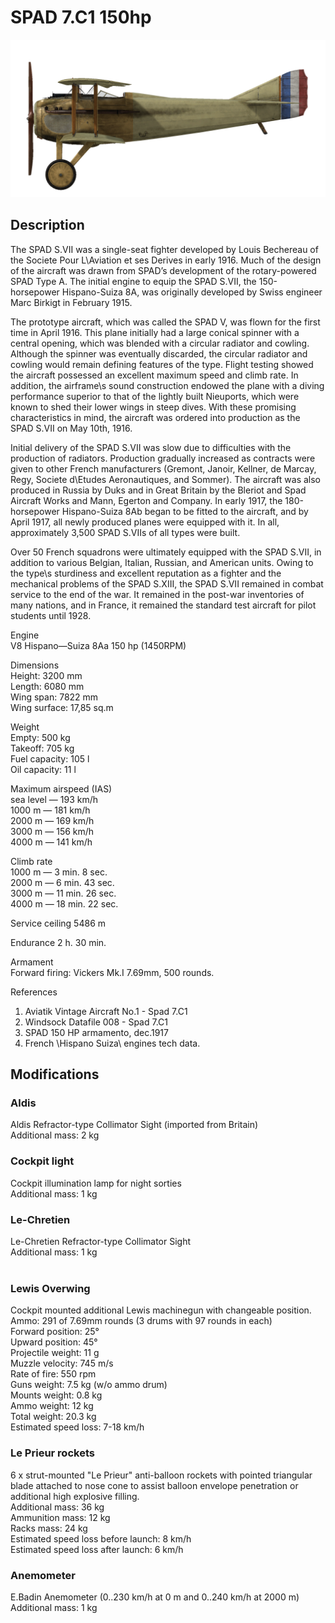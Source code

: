 # SPAD 7.C1 150hp  
  
![spad7early](../images/spad7early.png)  
  
## Description  
  
The SPAD S.VII was a single-seat fighter developed by Louis Bechereau of the Societe Pour L\Aviation et ses Derives in early 1916. Much of the design of the aircraft was drawn from SPAD’s development of the rotary-powered SPAD Type A. The initial engine to equip the SPAD S.VII, the 150-horsepower Hispano-Suiza 8A, was originally developed by Swiss engineer Marc Birkigt in February 1915.  
  
The prototype aircraft, which was called the SPAD V, was flown for the first time in April 1916. This plane initially had a large conical spinner with a central opening, which was blended with a circular radiator and cowling. Although the spinner was eventually discarded, the circular radiator and cowling would remain defining features of the type. Flight testing showed the aircraft possessed an excellent maximum speed and climb rate. In addition, the airframe\s sound construction endowed the plane with a diving performance superior to that of the lightly built Nieuports, which were known to shed their lower wings in steep dives. With these promising characteristics in mind, the aircraft was ordered into production as the SPAD S.VII on May 10th, 1916.  
  
Initial delivery of the SPAD S.VII was slow due to difficulties with the production of radiators. Production gradually increased as contracts were given to other French manufacturers (Gremont, Janoir, Kellner, de Marcay, Regy, Societe d\Etudes Aeronautiques, and Sommer). The aircraft was also produced in Russia by Duks and in Great Britain by the Bleriot and Spad Aircraft Works and Mann, Egerton and Company. In early 1917, the 180-horsepower Hispano-Suiza 8Ab began to be fitted to the aircraft, and by April 1917, all newly produced planes were equipped with it. In all, approximately 3,500 SPAD S.VIIs of all types were built.  
  
Over 50 French squadrons were ultimately equipped with the SPAD S.VII, in addition to various Belgian, Italian, Russian, and American units. Owing to the type\s sturdiness and excellent reputation as a fighter and the mechanical problems of the SPAD S.XIII, the SPAD S.VII remained in combat service to the end of the war. It remained in the post-war inventories of many nations, and in France, it remained the standard test aircraft for pilot students until 1928.  
  
  
Engine  
V8 Hispano—Suiza 8Aa 150 hp (1450RPM)  
  
Dimensions  
Height: 3200 mm  
Length: 6080 mm  
Wing span: 7822 mm  
Wing surface: 17,85 sq.m  
  
Weight  
Empty: 500 kg  
Takeoff: 705 kg  
Fuel capacity: 105 l  
Oil capacity: 11 l  
  
Maximum airspeed (IAS)  
sea level — 193 km/h  
1000 m — 181 km/h  
2000 m — 169 km/h  
3000 m — 156 km/h  
4000 m — 141 km/h  
  
Climb rate  
1000 m — 3 min. 8 sec.  
2000 m — 6 min. 43 sec.  
3000 m — 11 min. 26 sec.  
4000 m — 18 min. 22 sec.  
  
Service ceiling 5486 m  
  
Endurance 2 h. 30 min.  
  
Armament  
Forward firing: Vickers Mk.I 7.69mm,  500 rounds.  
  
References  
1) Aviatik Vintage Aircraft No.1 -  Spad 7.C1  
2) Windsock Datafile 008 - Spad 7.C1  
3) SPAD 150 HP armamento, dec.1917  
4) French \Hispano Suiza\ engines tech data.  
  
## Modifications  
  
  
### Aldis  
  
Aldis Refractor-type Collimator Sight (imported from Britain)  
Additional mass: 2 kg  
  
  
### Cockpit light  
  
Cockpit illumination lamp for night sorties  
Additional mass: 1 kg  
  
  
### Le-Chretien  
  
Le-Chretien Refractor-type Collimator Sight  
Additional mass: 1 kg  
  ﻿
  
### Lewis Overwing  
  
Cockpit mounted additional Lewis machinegun with changeable position.  
Ammo: 291 of 7.69mm rounds (3 drums with 97 rounds in each)  
Forward position: 25°  
Upward position: 45°  
Projectile weight: 11 g  
Muzzle velocity: 745 m/s  
Rate of fire: 550 rpm  
Guns weight: 7.5 kg (w/o ammo drum)  
Mounts weight: 0.8 kg  
Ammo weight: 12 kg  
Total weight: 20.3 kg  
Estimated speed loss: 7-18 km/h  
  
### Le Prieur rockets  
  
6 x strut-mounted "Le Prieur" anti-balloon rockets with pointed triangular blade attached to nose cone to assist balloon envelope penetration or additional high explosive filling.  
Additional mass: 36 kg  
Ammunition mass: 12 kg  
Racks mass: 24 kg  
Estimated speed loss before launch: 8 km/h  
Estimated speed loss after launch: 6 km/h  
  
### Anemometer  
  
E.Badin Anemometer (0..230 km/h at 0 m and 0..240 km/h at 2000 m)  
Additional mass: 1 kg  
